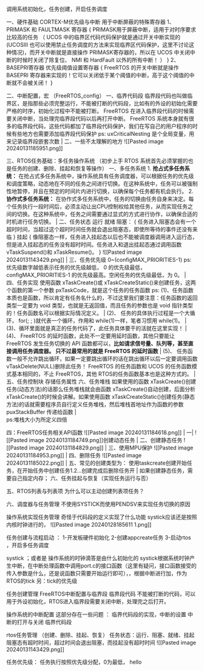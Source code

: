 调用系统初始化，任务创建，开启任务调度



一、硬件基础
	CORTEX-M优先级与中断
		用于中断屏蔽的特殊寄存器
			1、PRIMASK 和 FAULTMASK 寄存器
				{
					PRIMASK用于屏蔽中断，适用于对时序要求比较高的任务
					（
						UCOS 中的临界区代码代码保护就是通过开关中断实现的(UCOSIII 也可以使用禁止任务调度的方法来实现临界区代码保护，这里不讨论这种情况)，而开关中断就是直接操作 PRIMASK寄存器的，所以在 UCOS 中关闭中断的时候时关闭了除复位、 NMI 和 HardFault 以外的所有中断！
					）
				}
			2、BASEPRI寄存器
				优先级阈值设置寄存器
				{
					FreeRTOS 的开关中断就是操作 BASEPRI 寄存器来实现的！它可以关闭低于某个阈值的中断，高于这个阈值的中断就不会被关闭！
				}
					

二、中断配置，宏 （FreeRTOS_config）
		一、临界代码段
			临界段代码也叫做临界区，是指那些必须完整运行，不能被打断的代码段，比如有的外设的初始化需要严格的时序，初始化过程中不能被打断。 FreeRTOS 在进入临界段代码的时候需要关闭中断，当处理完临界段代码以后再打开中断。 FreeRTOS 系统本身就有很多的临界段代码，这些代码都加了临界段代码保护，我们在写自己的用户程序的时候有些地方也需要添加临界段代码保护
		ps:
			uxCriticalNesting 是个全局变量，用来记录临界段嵌套次数
		|
		二、一些不太理解的地方
			![[Pasted image 20240131185951.png]]
		

三、RTOS任务基础：多任务操作系统
	（初步上手 RTOS 系统首先必须掌握的也是任务的创建、删除、挂起和恢复等操作）
	一、多任务系统
		1. **抢占式多任务系统：** 在抢占式多任务系统中，操作系统具有任务调度器，可以根据任务的优先级和调度策略，动态地在不同的任务之间进行切换。在这种系统中，任务可以被强制性地暂停，并且在预定的时间片内进行切换，以确保每个任务都有机会执行。
		2. **协作式多任务系统：** 在协作式多任务系统中，任务的切换由任务自身来决定。每个任务执行一段时间后，必须主动让出CPU控制权给其他任务，从而实现任务之间的切换。在这种系统中，任务之间需要通过显式的方式进行协作，以确保合适的时机进行任务切换。
		|
	二、任务状态
		运行
		就绪
		阻塞：
			{
			任务进入阻塞态会有一个超时时间，当超过这个超时时间任务就会退出阻塞态，即使所等待的事件还没有来临
			}
		挂起
			{
			像阻塞态一样，任务进入挂起态以后也不能被调度器调用进入运行态， 但是进入挂起态的任务没有超时时间。任务进入和退出挂起态通过调用函数 vTaskSuspend()和 xTaskResume()。
			}
		![[Pasted image 20240131143429.png]]
		|
		三、任务优先级
			0~(configMAX_PRIORITIES-1)
			ps:
			优先级数字越低表示任务的优先级越低， 0 的优先级最低， configMAX_PRIORITIES-1 的优先级最高。空闲任务的优先级最低，为 0。
		|
		四、任务实现
			使用函数 xTaskCreate()或 xTaskCreateStatic()来创建任务，这两个函数的第一个参数 pxTaskCode，就是这个任务的任务函数
			ps:
			(1)、任务函数本质也是函数，所以肯定有任务名什么的，不过这里我们要注意：任务函数的返回类型一定要为 void 类型，也就是无返回值，而且任务的参数也是 void 指针类型的！任务函数名可以根据实际情况定义。
			|
			(2)、 任务的具体执行过程是一个大循环， for(; ; )就代表一个循环，作用和 while(1)一样，笔者习惯用 while(1)。
			|	
			(3)、循环里面就是真正的任务代码了，此任务具体要干的活就在这里实现！
			|
			(4)、 FreeRTOS 的延时函数，此处不一定要用延时函数，其他只要能让 FreeRTOS 发生任务切换的 API 函数都可以，**比如请求信号量、队列等，甚至直接调用任务调度器。 只不过最常用的就是 FreeRTOS 的延时函数**
			|
			(5)、 任务函数一般不允许跳出循环，如果一定要跳出循环的话在跳出循环以后一定要调用函数 vTaskDelete(NULL)删除此任务！
			FreeRTOS 的任务函数和 UCOS 的任务函数模式基本相同的，不止 FreeRTOS，其他 RTOS的任务函数基本也是这种方式的。
			|
			五、任务控制块
				存储任务属性
			六、任务堆栈
				如果使用的函数 xTaskCreate()创建任务(动态方法)的话那么任务堆栈就会由函数 xTaskCreate()自动创建，后面分析 xTaskCreate()的时候会讲解。如果使用函数 xTaskCreateStatic()创建任务(静态方法)的话就需要程序员自行定义任务堆栈，然后堆栈首地址作为函数的参数 puxStackBuffer 传递给函数
				|	
				ps:堆栈大小为所定义四倍


四：FreeRTOS任务相关API函数
	![[Pasted image 20240131184618.png]]
	|
	一|
		![[Pasted image 20240131184749.png]]创建动态任务
	|
	二、创建静态任务
			![[Pasted image 20240131184829.png]]
	|
	三、使用MPU保护
		![[Pasted image 20240131184953.png]]
	|
	四、删除任务
		![[Pasted image 20240131185022.png]]
	|
	五、常见的创建类型为：
		使用taskcreate创建开始任务，在开始任务中创建任务1.2...创建完成后删除任务开
		|
		如果创建静态任务，需要自己指定内存；
	六、任务挂起与恢复（实现任务运行与否）
		
	

五、RTOS列表与列表项
	为什么可以主动创建列表项任务？

六、调度器与任务管理
	不使用SYSTICK而使用PENDSV来实现任务切换的原因
	












操作系统实现任务管理 
奇怪于代码段的定义实现了什么功能 
systick应该还是按照内核时钟进行的，
![[Pasted image 20240128185611 1.png]]

任务创建与流程启动 ：
1-开发板硬件初始化 
2-创建appcreate任务
3-启动rtos ，开启多任务调度

systick ；或者是 操作系统的时钟滴答是由什么初始化的 
systick根据系统时钟产生中断，在中断处理函数中调用port.c的接口函数（这里有疑问，接口函数接受的传入参数是什么，还是说函数只需要开始运行即可），，根据中断进行加，作为RTOS的tick
另：tick的优先级

任务创建管理 
FreeRTOS中断配置与临界段
临界段代码 不能被打断的代码，可以用于外设初始化，RTOS进入临界段需要关闭中断，处理完之后打开。

操作系统的中断配置 
	这部分存在一些问题
	：
		临界代码段的实现，中断的设置
	中断的打开与关闭 
	临界代码段

rtos任务管理 （创建、删除、挂起、恢复）
任务状态：运行、阻塞、就绪、挂起
阻塞态有超时时间，超过时间会退出阻塞，而挂起没有超时时间
![[Pasted image 20240131143429.png]]

任务优先级：
任务执行按照优先级分配，0为最低，
hello